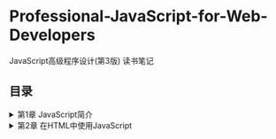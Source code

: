 # Professional-JavaScript-for-Web-Developers
JavaScript高级程序设计(第3版) 读书笔记

## 目录
<details>
<summary>第1章 JavaScript简介</summary>

- [1.1 JavaScript简史](/chapter%201.md#11-JavaScript简史)
- [1.2 JavaScript实现](/chapter%201.md#12-JavaScript实现)
- [1.3 JavaScript版本](/chapter%201.md#13-JavaScript版本)
</details>
<details>
<summary>第2章 在HTML中使用JavaScript</summary>
  
- [2.1 <script>元素](/chapter%202.md#21-script元素)
- [2.2 文档模式](/chapter%202.md#22-文档模式)
- [2.3 元素](/chapter%202.md#23-元素)
</details>
<details>
<summary>第3章 基本概念</summary>

- [3.1 语法](/chapter%203.md#31-语法)
  - [3.1.1 区分大小写](/chapter%203.md#311-区分大小写)
  - [3.1.2 标识符](/chapter%203.md#312-标识符)
  - [3.1.3 注释](/chapter%203.md#313-注释)
  - [3.1.4 严格模式](/chapter%203.md#314-严格模式)
  - [3.1.5 语句](/chapter%203.md#315-语句)
- [3.2 关键字和保留字](/chapter%203.md#32-关键字和保留字)
- [3.3 变量](/chapter%203.md#33-变量)
- [3.4 数据类型](/chapter%203.md#34-数据类型)
  - [3.4.1 typeof操作符](/chapter%203.md#341-typeof操作符)
  - [3.4.2 Undefined类型](/chapter%203.md#342-Undefined类型)
  - [3.4.3 Null类型](/chapter%203.md#343-Null类型)
  - [3.4.4 Boolean类型](/chapter%203.md#344-Boolean类型)
  - [3.4.5 Number类型](/chapter%203.md#345-Number类型)
    - [浮点数值](/chapter%203.md#1-浮点数值)
    - [数值范围](/chapter%203.md#2-数值范围)
    - [NaN](/chapter%203.md#3-NaN)
    - [数值转换](/chapter%203.md#4-数值转换)
  - [3.4.6 String类型](/chapter%203.md#346-String类型)
    - [字符字面量](/chapter%203.md#1-字符字面量)
    - [字符串的特点](/chapter%203.md#2-字符串的特点)
    - [转换为字符串](/chapter%203.md#3-转换为字符串)
  - [3.4.7 Object类型](/chapter%203.md#347-Object类型)
- [3.5 操作符](/chapter%203.md#35-操作符)
  - [3.5.1 一元操作符](/chapter%203.md#351-一元操作符)
    - [递增和递减操作符](/chapter%203.md#1-递增和递减操作符)
    - [一元加和减操作符](/chapter%203.md#2-一元加和减操作符)
  - [3.5.2 位操作符](/chapter%203.md#352-位操作符)
    - [按位非(NOT)](/chapter%203.md#1-按位非NOT)
    - [按位与(AND)](/chapter%203.md#2-按位与AND)
    - [按位或(OR)](/chapter%203.md#3-按位或OR)
    - [按位异或(XOR)](/chapter%203.md#4-按位异或XOR)
    - [左移](/chapter%203.md#5-左移)
    - [有符号右移](/chapter%203.md#6-有符号右移)
    - [无符号右移](/chapter%203.md#7-无符号右移)
  - [3.5.3 布尔操作符](/chapter%203.md#353-布尔操作符)
    - [逻辑非](/chapter%203.md#1-逻辑非)
    - [逻辑与](/chapter%203.md#2-逻辑与)
    - [逻辑或](/chapter%203.md#3-逻辑或)
  - [3.5.4 乘性操作符](/chapter%203.md#354-乘性操作符)
    - [乘法](/chapter%203.md#1-乘法)
    - [除法](/chapter%203.md#2-除法)
    - [求模](/chapter%203.md#3-求模)
  - [3.5.5 加性操作符](/chapter%203.md#355-加性操作符)
    - [加法](/chapter%203.md#1-加法)
    - [减法](/chapter%203.md#2-减法)
  - [3.5.6 关系操作符](/chapter%203.md#356-关系操作符)
  - [3.5.7 相等操作符](/chapter%203.md#357-相等操作符)
    - [相等和不相等](/chapter%203.md#1-相等和不相等)
    - [全等和不全等](/chapter%203.md#2-全等和不全等)
  - [3.5.8 条件从操作符](/chapter%203.md#358-条件从操作符)
  - [3.5.9 赋值操作符](/chapter%203.md#359-赋值操作符)
  - [3.5.10 逗号操作符](/chapter%203.md#3510-逗号操作符)
- [3.6 语句](/chapter%203.md#36-语句)
  - [3.6.1 if语句](/chapter%203.md#361-if语句)
  - [3.6.2 do-while语句](/chapter%203.md#362-do-while语句)
  - [3.6.3 while语句](/chapter%203.md#363-while语句)
  - [3.6.4 for语句](/chapter%203.md#364-for语句)
  - [3.6.5 for-in语句](/chapter%203.md#365-for-in语句)
  - [3.6.6 label语句](/chapter%203.md#366-label语句)
  - [3.6.7 break和continue语句](/chapter%203.md#367-break和continue语句)
  - [3.6.8 with语句](/chapter%203.md#368-with语句)
  - [3.6.9 switch语句](/chapter%203.md#369-switch语句)
- [3.7 函数](/chapter%203.md#37-函数)
  - [3.7.1 理解参数](/chapter%203.md#371-理解参数)
  - [3.7.2 没有重载](/chapter%203.md#372-没有重载)
</details>
<details>
<summary>第4章 变量、作用域和内存问题</summary>
  
- [4.1 基本类型和引用类型的值](/chapter%204.md#41-基本类型和引用类型的值)
  - [4.1.1 动态的属性](/chapter%204.md#411-动态的属性)
  - [4.1.2 复制变量值](/chapter%204.md#412-复制变量值)
  - [4.1.3 传递参数](/chapter%204.md#413-传递参数)
  - [4.1.4 检测类型](/chapter%204.md#414-检测类型)
- [4.2 执行环境及作用域](/chapter%204.md#42-执行环境及作用域)
  - [4.2.1 延长作用域链](/chapter%204.md#421-延长作用域链)
  - [4.2.2 没有块级作用域](/chapter%204.md#422-没有块级作用域)
    - [声明变量](/chapter%204.md#1-声明变量)
    - [查询标识](/chapter%204.md#2-查询标识)
- [4.3 垃圾收集](/chapter%204.md#43-垃圾收集)
  - [4.3.1 标记清除(mark-and-sweep)](/chapter%204.md#431-标记清除mark-and-sweep)
  - [4.3.2 引用计数(reference counting)](/chapter%204.md#432-引用计数reference-counting)
  - [4.3.3 性能问题](/chapter%204.md#4.33-性能问题)
  - [4.3.4 管理内存](/chapter%204.md#4.34-管理内存)
</details>
<details>
<summary>第5章 引用类型</summary>
  
- [5.1 Object类型](/chapter%205.md#51-Object类型)
- [5.2 Array类型](/chapter%205.md#52-Array类型)
  - [5.2.1 检测数组](/chapter%205.md#521-检测数组)
  - [5.2.2 转换方法](/chapter%205.md#522-转换方法)
  - [5.2.3 栈方法](/chapter%205.md#523-栈方法)
  - [5.2.4 列队方法](/chapter%205.md#524-列队方法)
  - [5.2.5 重排序方法](/chapter%205.md#525-重排序方法)
  - [5.2.6 操作方法](/chapter%205.md#526-操作方法)
  - [5.2.7 位置方法](/chapter%205.md#527-位置方法)
  - [5.2.8 迭代方法](/chapter%205.md#528-迭代方法)
  - [5.2.9 缩小方法](/chapter%205.md#529-缩小方法)
- [5.3 Date类型](/chapter%205.md#53-Date类型)
  - [5.3.1 继承的方法](/chapter%205.md#531-继承的方法)
  - [5.3.2 日期格式化](/chapter%205.md#532-日期格式化)
  - [5.3.3 日期/时间组件方法](/chapter%205.md#533-日期时间组件方法)
- [5.4 RegExp类型](/chapter%205.md#54-RegExp类型)
  - [5.4.1 RegExp实例属性](/chapter%205.md#541-RegExp实例属性)
  - [5.4.2 RegExp实例方法](/chapter%205.md#542-RegExp实例方法)
  - [5.4.3 RegExp构造函数属性](/chapter%205.md#543-RegExp构造函数属性)
  - [5.4.4 模式的局限性](/chapter%205.md#544-模式的局限性)
- [5.5 Function类型](/chapter%205.md#55-Function类型)
  - [5.5.1 没有重载](/chapter%205.md#551-没有重载)
  - [5.5.2 函数声明与函数表达式](/chapter%205.md#552-函数声明与函数表达式)
  - [5.5.3 作为值的函数](/chapter%205.md#553-作为值的函数)
  - [5.5.4 函数内部属性](/chapter%205.md#554-函数内部属性)
  - [5.5.5 函数属性和方法](/chapter%205.md#555-函数属性和方法)
- [5.6 基本包装类型](/chapter%205.md#56-基本包装类型)
  - [5.6.1 Boolean类型](/chapter%205.md#561-Boolean类型)
  - [5.6.2 Number类型](/chapter%205.md#562-Number类型)
  - [5.6.3 String类型](/chapter%205.md#563-String类型)
    - [1. 字符方法](/chapter%205.md#1-字符方法)
    - [2. 字符串操作方](/chapter%205.md#2-字符串操作方)
    - [3. 字符串位置方法](/chapter%205.md#3-字符串位置方法)
    - [4. trim()方法](/chapter%205.md#4-trim方法)
    - [5. 字符串大小写转换方法](/chapter%205.md#5-字符串大小写转换方法)
    - [6. 字符串的模式匹配方法](/chapter%205.md#6-字符串的模式匹配方法)
    - [7. localeCompare()方法](/chapter%205.md#7-localeCompare方法)
    - [8. fromCharCode()方法](/chapter%205.md#8-fromCharCode方法)
    - [9. HTML方法](/chapter%205.md#9-HTML方法)
- [5.7 单体内置对象](/chapter%205.md#57-单体内置对象)
  - [5.7.1 Global对象](/chapter%205.md#571-Global对象)
    - [1. URI编码方法](/chapter%205.md#1-URI编码方法)
    - [2. eval()方法](/chapter%205.md#2-eval方法)
    - [3. Global对象的属性](/chapter%205.md#3-Global对象的属性)
    - [4. window对象](/chapter%205.md#4-window对象)
  - [5.7.2 Math对象](/chapter%205.md#572-Math对象)
    - [1. Math对象的属性](/chapter%205.md#1-Math对象的属性)
    - [2. min()和max()方法](/chapter%205.md#2-min和max方法)
    - [3. 舍入方法](/chapter%205.md#3-舍入方法)
    - [4. random()方法](/chapter%205.md#4-random方法)
    - [5. 其他方法](/chapter%205.md#5-其他方法)
</details>
<details>
<summary>第6章 面向对象的程序设计</summary>
  
- [6.1 理解对象](/chapter%206.md#61-理解对象)
  - [6.1.1 属性类型](/chapter%206.md#611-属性类型)
    - [1. 数据属性](/chapter%206.md#1数据属性)
    - [2. 访问器属性](/chapter%206.md#2-访问器属性)
  - [6.1.2 定义多个属性](/chapter%206.md#612-定义多个属性)
  - [6.1.3 读取属性的特性](/chapter%206.md#613-读取属性的特性)
- [6.2 创建对象](/chapter%206.md#62-创建对象)
  - [6.2.1 工厂模式](/chapter%206.md#621-工厂模式)
  - [6.2.2 构造函数模式](/chapter%206.md#622-构造函数模式)
    - [1. 将构造函数当做函数](/chapter%206.md#1-将构造函数当做函数)
    - [2. 构造函数的问题](/chapter%206.md#2-构造函数的问题)
  - [6.2.3 原型模式](/chapter%206.md#623-原型模式)
    - [1. 理解原型对象](/chapter%206.md#1-理解原型对象)
    - [2. 原型与in操作符](/chapter%206.md#2-原型与in操作符)
    - [3. 更简单的原型语法](/chapter%206.md#3-更简单的原型语法)
    - [4. 原型的动态性](/chapter%206.md#4-原型的动态性)
    - [5. 原生对象的原型](/chapter%206.md#5-原生对象的原型)
    - [6. 原型对象的问题](/chapter%206.md#6-原型对象的问题)
  - [6.2.4 组合使用构造函数模式和原型模式](/chapter%206.md#624-组合使用构造函数模式和原型模式)
  - [6.2.5 动态原型模式](/chapter%206.md#625-动态原型模式)
  - [6.2.6 寄生构造函数模式](/chapter%206.md#626-寄生构造函数模式)
  - [6.2.7 稳妥构造函数模式](/chapter%206.md#627-稳妥构造函数模式)
- [6.3 继承](/chapter%206.md#63-继承)
  - [6.3.1 原型链](/chapter%206.md#631-原型链)
    - [1. 别忘记默认的原型](/chapter%206.md#1-别忘记默认的原型)
    - [2. 确定原型和实例的关系](/chapter%206.md#2-确定原型和实例的关系)
    - [3. 谨慎地定义方法](/chapter%206.md#3-谨慎地定义方法)
    - [4. 原型链的问题](/chapter%206.md#4-原型链的问题)
  - [6.3.2 借用构造函数](/chapter%206.md#632-借用构造函数)
    - [1. 传递参数](/chapter%206.md#1-传递参数)
    - [2. 借用构造函数的问题](/chapter%206.md#2-借用构造函数的问题)
  - [6.3.3 组合继承](/chapter%206.md#633-组合继承)
  - [6.3.4 原型式继承](/chapter%206.md#634-原型式继承)
  - [6.3.5 寄生式继承](/chapter%206.md#635-寄生式继承)
  - [6.3.6 寄生组合式继承](/chapter%206.md#636-寄生组合式继承)
</details>
<details>
<summary>第7章 函数表达式</summary>

- [7.1 递归](/chapter%207.md#71-递归)
- [7.2 闭包](/chapter%207.md#72-闭包)
  - [7.2.1 闭包与变量](/chapter%207.md#721-闭包与变量)
  - [7.2.2 关于this对象](/chapter%207.md#722-关于this对象)
  - [7.2.3 内存泄漏](/chapter%207.md#723-内存泄漏)
- [7.3 模仿块级作用域](/chapter%207.md#73-模仿块级作用域)
- [7.4 私有变量](/chapter%207.md#74-私有变量)
  - [7.4.1 静态私有变量](/chapter%207.md#741-静态私有变量)
  - [7.4.2 模块模式](/chapter%207.md#742-模块模式)
  - [7.4.3 增强的模块模式](/chapter%207.md#743-增强的模块模式)
</details>
<details>
<summary>第8章 BOM</summary>

- [8.1 window对象](/chapter%208.md#81-window对象)
  - [8.1.1 全局作用域](/chapter%208.md#811-全局作用域)
  - [8.1.2 窗口关系及框架](/chapter%208.md#812-窗口关系及框架)
  - [8.1.3 窗口位置](/chapter%208.md#813-窗口位置)
  - [8.1.4 窗口大小](/chapter%208.md#814-窗口大小)
  - [8.1.5 导航打开窗口](/chapter%208.md#815-导航打开窗口)
    - [1. 弹出窗口](/chapter%208.md#1-弹出窗口)
    - [2. 安全限制](/chapter%208.md#2-安全限制)
    - [3. 弹出窗口屏蔽程序](/chapter%208.md#3-弹出窗口屏蔽程序)
  - [8.1.6 间歇调用和超时调用](/chapter%208.md#816-间歇调用和超时调用)
  - [8.1.7 系统对话框](/chapter%208.md#817-系统对话框)
- [8.2 location对象](/chapter%208.md#82-location对象)
  - [8.2.1 查询字符串参数](/chapter%208.md#821-查询字符串参数)
  - [8.2.2 位置操作](/chapter%208.md#8.22-位置操作)
- [8.3 navigator对象](/chapter%208.md#83-navigator对象)
  - [8.3.1 检测插件](/chapter%208.md#831-检测插件)
  - [8.3.2 注册处理程序](/chapter%208.md#832-注册处理程序)
- [8.4 screen对象](/chapter%208.md#84-screen对象)
- [8.5 history对象](/chapter%208.md#85-history对象)
</details>
<details>
<summary>第9章 客户端检测</summary>

- [9.1能力检测](/chapter%209.md#91能力检测)
  - [9.1.1 更可靠的能力检测](/chapter%209.md#911-更可靠的能力检测)
  - [9.1.2 能力检测，不是浏览器检测](/chapter%209.md#912-能力检测，不是浏览器检测)
- [9.2 怪癖检测](/chapter%209.md#92-怪癖检测)
- [9.3 用户代理检测](/chapter%209.md#93-用户代理检测)
  - [9.3.1 用户代理字符串的历史](/chapter%209.md#931-用户代理字符串的历史)
  - [9.3.2 用户代理字符串检测技术](/chapter%209.md#932-用户代理字符串检测技术)
  - [9.3.3 完整的代码](/chapter%209.md#933-完整的代码)
  - [9.3.4 使用方法](/chapter%209.md#934-使用方法)
</details>
